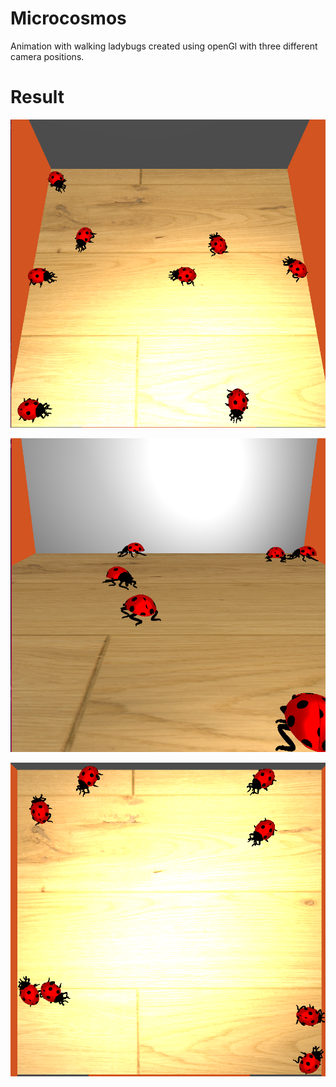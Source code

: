 # Microcosmos
Animation with walking ladybugs created using openGl with three different camera positions.

# Result
![alt text](https://github.com/marmir99/Microcosmos/blob/main/ladybugs1.png)

![alt text](https://github.com/marmir99/Microcosmos/blob/main/ladybugs2.png)

![alt text](https://github.com/marmir99/Microcosmos/blob/main/ladybugs3.png)

